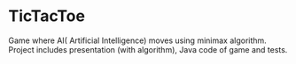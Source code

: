 # TicTacToe
Game where AI( Artificial Intelligence) moves using minimax algorithm.
Project includes presentation (with algorithm), Java code of game and tests.
